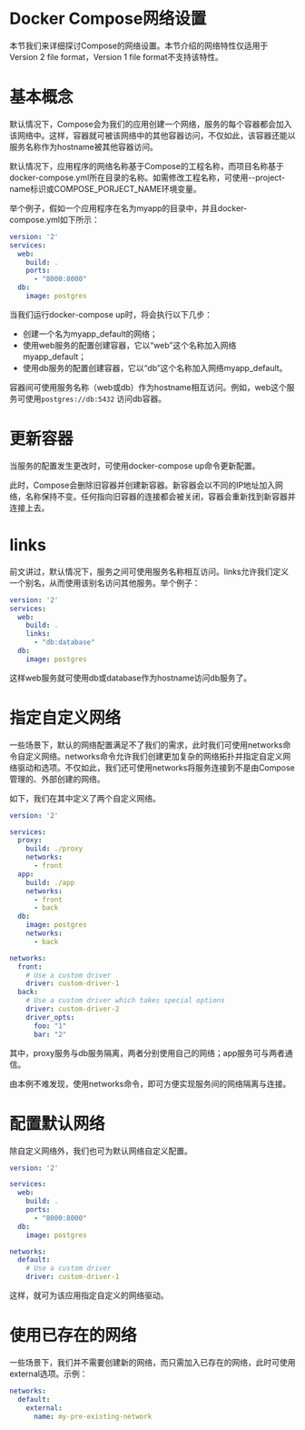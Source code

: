 # Docker Compose网络设置

本节我们来详细探讨Compose的网络设置。本节介绍的网络特性仅适用于Version 2 file format，Version 1 file format不支持该特性。



# 基本概念

默认情况下，Compose会为我们的应用创建一个网络，服务的每个容器都会加入该网络中。这样，容器就可被该网络中的其他容器访问，不仅如此，该容器还能以服务名称作为hostname被其他容器访问。

默认情况下，应用程序的网络名称基于Compose的工程名称，而项目名称基于docker-compose.yml所在目录的名称。如需修改工程名称，可使用--project-name标识或COMPOSE_PORJECT_NAME环境变量。

举个例子，假如一个应用程序在名为myapp的目录中，并且docker-compose.yml如下所示：

```yaml
version: '2'
services:
  web:
    build: .
    ports:
      - "8000:8000"
  db:
    image: postgres
```

当我们运行docker-compose up时，将会执行以下几步：

* 创建一个名为myapp_default的网络；
* 使用web服务的配置创建容器，它以“web”这个名称加入网络myapp_default；
* 使用db服务的配置创建容器，它以“db”这个名称加入网络myapp_default。

容器间可使用服务名称（web或db）作为hostname相互访问。例如，web这个服务可使用`postgres://db:5432` 访问db容器。





# 更新容器

当服务的配置发生更改时，可使用docker-compose up命令更新配置。

此时，Compose会删除旧容器并创建新容器。新容器会以不同的IP地址加入网络，名称保持不变。任何指向旧容器的连接都会被关闭，容器会重新找到新容器并连接上去。



# links

前文讲过，默认情况下，服务之间可使用服务名称相互访问。links允许我们定义一个别名，从而使用该别名访问其他服务。举个例子：

```yaml
version: '2'
services:
  web:
    build: .
    links:
      - "db:database"
  db:
    image: postgres
```

这样web服务就可使用db或database作为hostname访问db服务了。





# 指定自定义网络

一些场景下，默认的网络配置满足不了我们的需求，此时我们可使用networks命令自定义网络。networks命令允许我们创建更加复杂的网络拓扑并指定自定义网络驱动和选项。不仅如此，我们还可使用networks将服务连接到不是由Compose管理的、外部创建的网络。

如下，我们在其中定义了两个自定义网络。

```yaml
version: '2'

services:
  proxy:
    build: ./proxy
    networks:
      - front
  app:
    build: ./app
    networks:
      - front
      - back
  db:
    image: postgres
    networks:
      - back

networks:
  front:
    # Use a custom driver
    driver: custom-driver-1
  back:
    # Use a custom driver which takes special options
    driver: custom-driver-2
    driver_opts:
      foo: "1"
      bar: "2"
```

其中，proxy服务与db服务隔离，两者分别使用自己的网络；app服务可与两者通信。

由本例不难发现，使用networks命令，即可方便实现服务间的网络隔离与连接。





# 配置默认网络

除自定义网络外，我们也可为默认网络自定义配置。

```yaml
version: '2'

services:
  web:
    build: .
    ports:
      - "8000:8000"
  db:
    image: postgres

networks:
  default:
    # Use a custom driver
    driver: custom-driver-1
```

这样，就可为该应用指定自定义的网络驱动。





# 使用已存在的网络

一些场景下，我们并不需要创建新的网络，而只需加入已存在的网络，此时可使用external选项。示例：

```yaml
networks:
  default:
    external:
      name: my-pre-existing-network
```